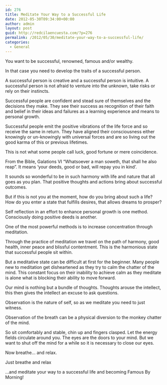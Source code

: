 ```yaml
---
id: 276
title: Meditate Your Way to a Successful Life
date: 2012-05-30T09:34:00+00:00
author: admin
layout: post
guid: http://redcilaencuesta.com/?p=276
permalink: /2012/05/30/meditate-your-way-to-a-successful-life/
categories:
  - General
---
```

You want to be successful, renowned, famous and/or wealthy.

In that case you need to develop the traits of a successful person.

A successful person is creative and a successful person is intuitive. A successful person is not afraid to venture into the unknown, take risks or rely on their instincts.

Successful people are confident and stead sure of themselves and the decisions they make. They see their success as recognition of their faith and belief in their ideas and failures as a learning experience and means to personal growth.

Successful people emit the positive vibrations of the life force and so receive the same in return. They have aligned their consciousness either knowingly or un-knowingly with universal forces and are so living out the good karma of this or previous lifetimes.

This is not what some people call luck, good fortune or mere coincidence.

From the Bible, Galations VI “Whatsoever a man soweth, that shall he also reap”. It means ‘your deeds, good or bad, will repay you in kind’.

It sounds so wonderful to be in such harmony with life and nature that all goes as you plan. That positive thoughts and actions bring about successful outcomes.

But if this is not you at the moment, how do you bring about such a life? How do you enter a state that fulfills desires, that allows dreams to prosper?

Self reflection in an effort to enhance personal growth is one method. Consciously doing positive deeds is another.

One of the most powerful methods is to increase concentration through meditation.

Through the practice of meditation we travel on the path of harmony, good health, inner peace and blissful contentment. This is the harmonious state that successful people sit within.

But a meditative state can be difficult at first for the beginner. Many people new to meditation get disheartened as they try to calm the chatter of the mind. This constant focus on their inability to achieve calm as they meditate is alone what is blocking their ability to move forward.

Our mind is nothing but a bundle of thoughts. Thoughts arouse the intellect, this then gives the intellect an excuse to ask questions.

Observation is the nature of self, so as we meditate you need to just witness.

Observation of the breath can be a physical diversion to the monkey chatter of the mind.

So sit comfortably and stable, chin up and fingers clasped. Let the energy fields circulate around you. The eyes are the doors to your mind. But we want to shut off the mind for a while so it is necessary to close our eyes.

Now breathe… and relax.

Just breathe and relax

…and meditate your way to a successful life and becoming Famous By Morning!